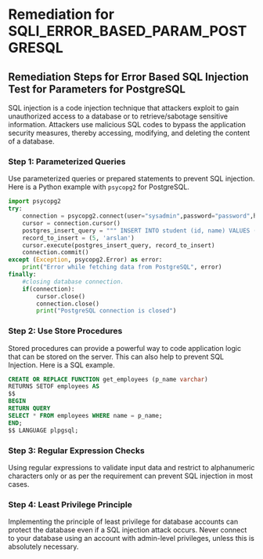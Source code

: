 # Remediation for SQLI_ERROR_BASED_PARAM_POSTGRESQL

## Remediation Steps for Error Based SQL Injection Test for Parameters for PostgreSQL
SQL injection is a code injection technique that attackers exploit to gain unauthorized access to a database or to retrieve/sabotage sensitive information. Attackers use malicious SQL codes to bypass the application security measures, thereby accessing, modifying, and deleting the content of a database.

### Step 1: Parameterized Queries
Use parameterized queries or prepared statements to prevent SQL injection. Here is a Python example with `psycopg2` for PostgreSQL.
```python
import psycopg2
try:
    connection = psycopg2.connect(user="sysadmin",password="password",host="localhost",port="5432",database="database")
    cursor = connection.cursor()
    postgres_insert_query = """ INSERT INTO student (id, name) VALUES (%s,%s)"""
    record_to_insert = (5, 'arslan')
    cursor.execute(postgres_insert_query, record_to_insert)
    connection.commit()
except (Exception, psycopg2.Error) as error:
    print("Error while fetching data from PostgreSQL", error)
finally:
    #closing database connection.
    if(connection):
        cursor.close()
        connection.close()
        print("PostgreSQL connection is closed")
```
### Step 2: Use Store Procedures
Stored procedures can provide a powerful way to code application logic that can be stored on the server. This can also help to prevent SQL Injection. Here is a SQL example.
```sql
CREATE OR REPLACE FUNCTION get_employees (p_name varchar)
RETURNS SETOF employees AS
$$
BEGIN
RETURN QUERY 
SELECT * FROM employees WHERE name = p_name;
END;
$$ LANGUAGE plpgsql;
```
### Step 3: Regular Expression Checks
Using regular expressions to validate input data and restrict to alphanumeric characters only or as per the requirement can prevent SQL injection in most cases.

### Step 4: Least Privilege Principle
Implementing the principle of least privilege for database accounts can protect the database even if a SQL injection attack occurs. Never connect to your database using an account with admin-level privileges, unless this is absolutely necessary.